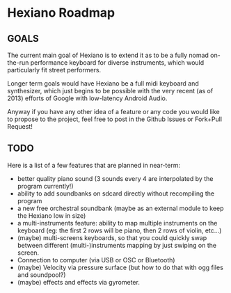 Hexiano Roadmap
==============


GOALS
-----------

The current main goal of Hexiano is to extend it as to be a fully nomad on-the-run performance keyboard for diverse instruments, which would particularly fit street performers.

Longer term goals would have Hexiano be a full midi keyboard and synthesizer, which just begins to be possible with the very recent (as of 2013) efforts of Google with low-latency Android Audio.

Anyway if you have any other idea of a feature or any code you would like to propose to the project, feel free to post in the Github Issues or Fork+Pull Request!


TODO
---------

Here is a list of a few features that are planned in near-term:

- better quality piano sound (3 sounds every 4 are interpolated by the program currently!)
- ability to add soundbanks on sdcard directly without recompiling the program
- a new free orchestral soundbank (maybe as an external module to keep the Hexiano low in size)
- a multi-instruments feature: ability to map multiple instruments on the keyboard (eg: the first 2 rows will be piano, then 2 rows of violin, etc...)
- (maybe) multi-screens keyboards, so that you could quickly swap between different (multi-)instruments mapping by just swiping on the screen.
- Connection to computer (via USB or OSC or Bluetooth)
- (maybe) Velocity via pressure surface (but how to do that with ogg files and soundpool?)
- (maybe) effects and effects via gyrometer.